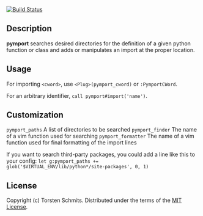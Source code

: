 [![Build Status](https://travis-ci.org/tek/vim-pymport.png)](https://travis-ci.org/tek/vim-pymport)

## Description

**pymport** searches desired directories for the definition of a given python function or class and adds or manipulates an import at the proper location.

## Usage

For importing `<cword>`, use `<Plug>(pymport_cword)` or `:PymportCWord`.

For an arbitrary identifier, `call pymport#import('name')`.

## Customization

`pymport_paths` A list of directories to be searched
`pymport_finder` The name of a vim function used for searching
`pymport_formatter` The name of a vim function used for final formatting of the
import lines

If you want to search third-party packages, you could add a line like this to your config:
`let g:pymport_paths += glob('$VIRTUAL_ENV/lib/python*/site-packages', 0, 1)`

## License

Copyright (c) Torsten Schmits. Distributed under the terms of the [MIT
License][1].

[1]: http://opensource.org/licenses/MIT 'mit license'
